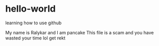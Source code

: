 # hello-world
learning how to use github

My name is Ralykar and I am pancake
This file is a scam and you have wasted your time
lol get rekt
